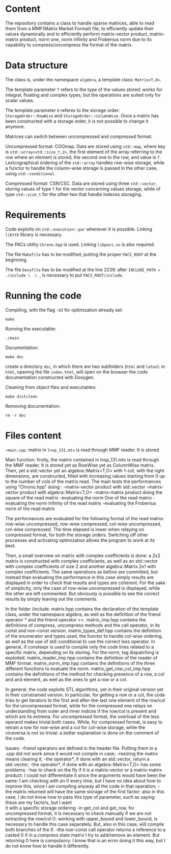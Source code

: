 # Content
The repository contains a class to handle sparse matrices, able to read them from a MMF(Matrix Market Format) file, to efficiently update their values dynamically and to efficiently perform matrix-vector product, matrix-matrix product, norm one, norm infinity and Frobenius norm due to its capability to compress/uncompress the format of the matrix.

# Data structure
The class is, under the namespace `algebra`, a template class: `Matrix<T,O>`.

The template parameter `T` refers to the type of the values stored: works for integral, floating and complex types, but the operations are suited only for scalar values.

The template parameter `O` referes to the storage order: `StorageOrder::RowWise` and `StorageOrder::ColumnWise`. Once a matrix has been constructed with a storage order, it is not possible to change it anymore.

Matrices can switch between uncompressed and compressed format.

Uncompressed format: COOmap. Data are stored using `std::map`, where key is `std::array<std::size_t,2>`, the first element of the array referring to the row where an element is stored, the second one to the row, and value is `T`. Lexicographical ordering of the `std::array` handles row-wise storage, while a functor to handle the column-wise storage is passed in the other case, using `std::conditional`.

Compressed format: CSR/CSC. Data are stored using three `std::vector`, storing values of type `T` for the vector concerning values storage, while of type `std::size_t` for the other two that handle indeces storaging.

# Requirements 
Code exploits on `std::execution::par` whenever it is possible. Linking `libttb` library is necessary.

The PACs utility `Chrono.hpp` is used. Linking `libpacs.so` is also required.

The file `Makefile` has to be modified, putting the proper `PACS_ROOT` at the beginning.

The file `Doxyfile` has to be modified at the line 2239: after `INCLUDE_PATH = ./include \ .\ `, is necessary to put `PACS_ROOT/include`.

# Running the code

Compiling, with the flag `-O3` for optimization already set:
~~~
make
~~~

Running the executable:
~~~
./main
~~~

Documentation: 
~~~
make doc
~~~
create a directory `doc`, in which there are two subfolders (`html` and `latex`): in `html`, opening the file `index.html`, will open on the browser the code documentation constructed with Doxygen.

Cleaning from object files and executables:
~~~
make distclean
~~~

Removing documentation:
~~~
rm -r doc
~~~

# Files content
-`main.cpp`: matrix in `lnsp_131.mtx` is read through MMF reader. It is stored 

Main function: firstly, the matrix contained in lnsp_131.mtx is read through the MMF reader. It is stored yet as RowWise yet as ColumnWise matrix. Then, yet a std::vector yet an algebra::Matrix<T,O> with 1-col, with the right dimensions, are constructed, filled with increasing values starting from 0 up to the number of cols of the matrix read.
The main tests the performances using “Chrono.hpp” doing :
-matrix-vector product with std::vector 
-matrix-vector product with algebra::Matrix<T,O>
-matrix-matrix product doing the square of the read matrix
-evaluating the norm One of the read matrix
-evaluating the norm Infinity of the read matrix
-evaluating the Frobenius norm of the read matrix

The performances are evaluated for the following format of the read matrix: row-wise uncompressed, row-wise compressed, col-wise uncompressed, col-wise compressed. The time elapsed is lower when relaying on compressed format, for both the storage orders.
Switching off other processes and activating optimization allows the program to work at its best. 

Then, a small overview on matrix with complex coefficients is done: a 2x2 matrix is constructed with complex coefficients, as well as an std::vector with complex coefficients of size 2 and another algebra::Matrix 2x1 with complex coefficients.
The same operations as before are committed, but instead than evaluating the performance in this case simply results are displayed in order to check that results and types are coherent.
For the sake of simplicity, only the case of row-wise uncompressed is displayed, while the other are left commented. But obviously is possible to see the correct results by simply leaving out the comments.

In the folder /include:
matrix.hpp contains the declaration of the template class, under the namespace algebra, as well as the definition of the friend operator * and the friend operator <<.
matrix_imp.hpp contains the definitions of compress, uncompress methods and the call operator, in its const and non-const version.
matrix_types_def.hpp contains the definition of the enumerator and types used, the functor to handle col-wise ordering, as well as the use of std::conditional to use the correct less operator.
					In general, if constexpr is used to compile only the code lines related to a specific matrix, depending on its storing.
					For the norm, tag dispatching is exploited.
matrix_reader_imp.hpp contains the definition of the reader of MMF format.
matrix_norm_imp.hpp contains the definitions of the three different functions to evaluate the norm.
matrix_get_row_col_imp.hpp contains the definitions of the method for checking presence of a row, a col and and element, as well as the ones to get a row or a col.

In general, the code exploits STL algorithms, yet in their original version yet in their constrained version.
In particular, for getting a row or a col, the code tries to get iterators to the first and after-the-last one element of the row/col for the uncompressed format, while for the compressed one relays on understanding from outer and inner indices if the row/col is present and which are its extrema. 
For uncompressed format, the overload of the less operand makes trivial both cases.
While, for compressed format, is easy to retrain a row for row-wise and a col for col-wise storage, while the viceversa is not so trivial: a better explanation is done on the comment of the code.

Issues:
-friend operators are defined in the header file. Putting them in a .cpp did not work since it would not compile in case;
-resizing the matrix means clearing it;
-the operator*, if done with an std::vector, return a std::vector;
-the operator*, if done with an algebra::Matrix<T,O> has some problems:
			-has to check on the fly if it is a matrix-vector or a matrix-matrix product: I could not differentiate it since the arguments would have been the same: I am checking with an if every 				  time, but I have no idea about how to improve this, since I am compiling anyway all the code in that operation;
			-the matrix returned will have the same storage of the first factor: also in this case, I do not know how to pass this type of parameter, such as saying: these are my factors, but I want 				
			 it with a specific storage ordering
-in get_col and get_row, for uncompressed format, it is necessary to check manually if we are not extracting the row/col 0: working with upper_bound and lower_bound, is necessary to handle this case separately. But, also in this case, will compile both branches of the if.
-the non-const call operator returns a reference to a casted 0 if in a compress state matrix I try to add/remove an element. But returning 0 here is compulsory: I know that is an error doing it this way, but I do not know how to handle it differently.
